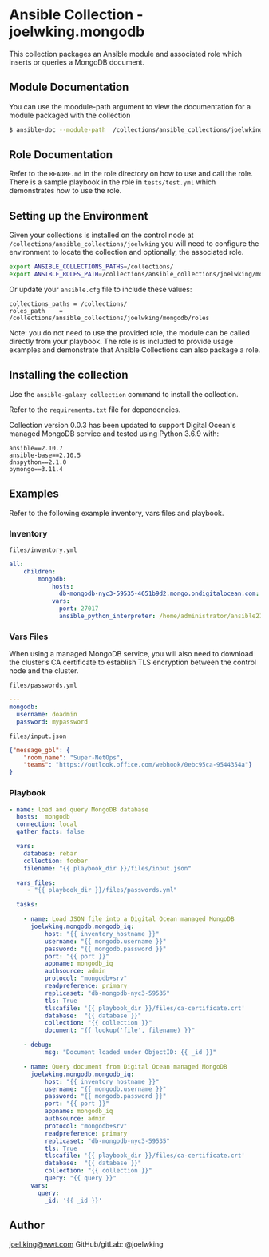 # Ansible Collection - joelwking.mongodb

This collection packages an Ansible module and associated role which inserts or queries a MongoDB document.

## Module Documentation
You can use the moodule-path argument to view the documentation for a module packaged with the collection
```bash
$ ansible-doc --module-path  /collections/ansible_collections/joelwking/mongodb/plugins/modules/mongodb_iq
```
## Role Documentation
Refer to the `README.md` in the role directory on how to use and call the role. There is a sample playbook in the role in `tests/test.yml` which demonstrates how to use the role. 

## Setting up the Environment
Given your collections is installed on the control node at `/collections/ansible_collections/joelwking` you will need to configure the environment to locate the collection and optionally, the associated role.

```bash
export ANSIBLE_COLLECTIONS_PATHS=/collections/
export ANSIBLE_ROLES_PATH=/collections/ansible_collections/joelwking/mongodb/roles
```
Or update your `ansible.cfg` file to include these values:
```
collections_paths = /collections/
roles_path    = /collections/ansible_collections/joelwking/mongodb/roles
```
Note: you do not need to use the provided role, the module can be called directly from your playbook. The role is is included to provide usage examples and demonstrate that Ansible Collections can also package a role.

## Installing the collection

Use the `ansible-galaxy collection` command to install the collection.

Refer to the `requirements.txt` file for dependencies.

Collection version 0.0.3 has been updated to support Digital Ocean's managed MongoDB service and tested using Python 3.6.9 with:

```
ansible==2.10.7
ansible-base==2.10.5
dnspython==2.1.0
pymongo==3.11.4
```

## Examples

Refer to the following example inventory, vars files and playbook.

### Inventory

`files/inventory.yml`

```yaml
all:
    children:
        mongodb:
            hosts:
              db-mongodb-nyc3-59535-4651b9d2.mongo.ondigitalocean.com:
            vars:
              port: 27017
              ansible_python_interpreter: /home/administrator/ansible210/bin/python
```

### Vars Files

When using a managed MongoDB service, you will also need to download the cluster’s CA certificate to establish TLS encryption between the control node and the cluster.

`files/passwords.yml`

```yaml
---
mongodb:
  username: doadmin
  password: mypassword
```

`files/input.json`

```json
{"message_gbl": {
    "room_name": "Super-NetOps",
    "teams": "https://outlook.office.com/webhook/0ebc95ca-9544354a"}
}
```

### Playbook

```yaml
- name: load and query MongoDB database
  hosts:  mongodb
  connection: local
  gather_facts: false

  vars:
    database: rebar
    collection: foobar
    filename: "{{ playbook_dir }}/files/input.json"

  vars_files:
     - "{{ playbook_dir }}/files/passwords.yml"

  tasks:

    - name: Load JSON file into a Digital Ocean managed MongoDB
      joelwking.mongodb.mongodb_iq:
          host: "{{ inventory_hostname }}"
          username: "{{ mongodb.username }}"
          password: "{{ mongodb.password }}"
          port: "{{ port }}"
          appname: mongodb_iq
          authsource: admin
          protocol: "mongodb+srv"
          readpreference: primary
          replicaset: "db-mongodb-nyc3-59535"
          tls: True
          tlscafile: '{{ playbook_dir }}/files/ca-certificate.crt'
          database:  "{{ database }}"
          collection: "{{ collection }}"
          document: "{{ lookup('file', filename) }}"

    - debug:
          msg: "Document loaded under ObjectID: {{ _id }}"

    - name: Query document from Digital Ocean managed MongoDB
      joelwking.mongodb.mongodb_iq:
          host: "{{ inventory_hostname }}"
          username: "{{ mongodb.username }}"
          password: "{{ mongodb.password }}"
          port: "{{ port }}"
          appname: mongodb_iq
          authsource: admin
          protocol: "mongodb+srv"
          readpreference: primary
          replicaset: "db-mongodb-nyc3-59535"
          tls: True
          tlscafile: '{{ playbook_dir }}/files/ca-certificate.crt'
          database:  "{{ database }}"
          collection: "{{ collection }}"
          query: "{{ query }}"
      vars:
        query:
          _id: '{{ _id }}'
```

## Author
joel.king@wwt.com GitHub/gitLab: @joelwking